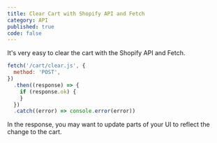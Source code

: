 ```yaml
---
title: Clear Cart with Shopify API and Fetch
category: API
published: true
code: false
---
```


It's very easy to clear the cart with the Shopify API and Fetch.

```js
fetch('/cart/clear.js', {
  method: 'POST',
})
  .then((response) => {
    if (response.ok) {
    }
  })
  .catch((error) => console.error(error))
```

In the response, you may want to update parts of your UI to reflect the change to the cart.

<!--
This is a simple process using Alpine JS.

<nuxt-link to="alpine-clear-cart-shopify-api">
  Clearing the Cart and Updating the UI with Alpine JS
</nuxt-link> -->
